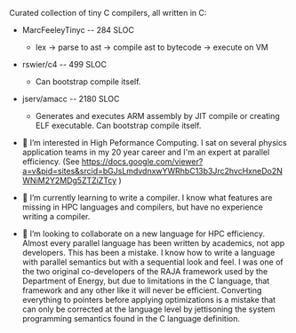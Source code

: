 Curated collection of tiny C compilers, all written in C:

- MarcFeeleyTinyc -- 284 SLOC
   - lex -> parse to ast -> compile ast to bytecode -> execute on VM
- rswier/c4 -- 499 SLOC
   - Can bootstrap compile itself.
- jserv/amacc -- 2180 SLOC
   - Generates and executes ARM assembly by JIT compile or creating ELF executable. Can bootstrap compile itself.

- 👀 I’m interested in High Peformance Computing.  I sat on several physics application teams in my 20 year career and I'm an expert at parallel efficiency. (See https://docs.google.com/viewer?a=v&pid=sites&srcid=bGJsLmdvdnxwYWRhbC13b3Jrc2hvcHxneDo2NWNiM2Y2MDg5ZTZiZTcy )
- 🌱 I’m currently learning to write a compiler.  I know what features are missing in HPC languages and compilers, but have no experience writing a compiler.
- 💞️ I’m looking to collaborate on a new language for HPC efficiency.  Almost every parallel language has been written by academics, not app developers. This has been a mistake.  I know how to write a language with parallel semantics but with a sequential look and feel.  I was one of the two original co-developers of the RAJA framework used by the Department of Energy, but due to limitations in the C language, that framework and any other like it will never be efficient.  Converting everything to pointers before applying optimizations is a mistake that can only be corrected at the language level by jettisoning the system programming semantics found in the C language definition.

<!---
HPCguy/HPCguy is a ✨ special ✨ repository because its `README.md` (this file) appears on your GitHub profile.
You can click the Preview link to take a look at your changes.
--->
